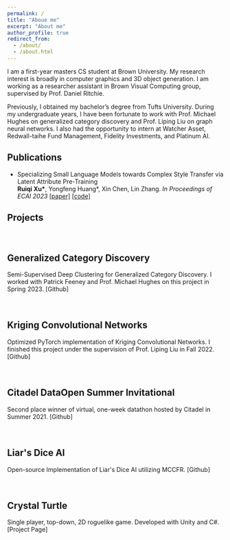 ```yaml
---
permalink: /
title: "Aboue me"
excerpt: "About me"
author_profile: true
redirect_from: 
  - /about/
  - /about.html
---
```


I am a first-year masters CS student at Brown University. My research interest is broadly in computer graphics and 3D object generation. I am working as a researcher assistant in Brown Visual Computing group, supervised by Prof. Daniel Ritchie.

Previously, I obtained my bachelor’s degree from Tufts University. During my undergraduate years, I have been fortunate to work with Prof. Michael Hughes on generalized category discovery and Prof. Liping Liu on graph neural networks. I also had the opportunity to intern at Watcher Asset, Redwall-taihe Fund Management, Fidelity Investments, and Platinum AI.


## Publications
<!-- - **[To be uploaded]** Semi-Supervised Deep Clustering for Generalized Category Discovery
  Patrick Feeney, **Ruiqi Xu**, Michael Hughes
[[code]](https://github.com/tufts-ai-robotics-group/ImbalancedGCD) -->
- Specializing Small Language Models towards Complex Style Transfer via Latent Attribute Pre-Training \
  **Ruiqi Xu\***, Yongfeng Huang\*, Xin Chen, Lin Zhang. 
  *In Proceedings of ECAI 2023* [[paper]](https://drive.google.com/file/d/199Qra7yA1Adlc5bIM3HulNjRufFvsy_p/view?usp=sharing) [[code]](https://github.com/ruiqixu37/BTTS_ECAI2023)

## Projects

<html>
<h1>
	<style>
		.project {
			display: flex;
			flex-direction: row;
			align-items: center;
			margin-bottom: 20px;
		}
		.project img {
			width: 300px;
			margin-left: 20px;
		}
    .description a {
			text-decoration: none;
		}
	</style>
</h1>
<body>
  <!-- First Project -->
	<div class="project">
		<div class="description">
      <h2>Generalized Category Discovery</h2>
			<p> Semi-Supervised Deep Clustering for Generalized Category Discovery. I worked with Patrick Feeney and Prof. Michael Hughes on this project in Spring 2023.
      <a href="https://github.com/tufts-ai-robotics-group/ImbalancedGCD">[Github]</a> </p>
		</div>
	</div>
  <!-- Second Project -->
	<div class="project">
		<div class="description">
      <h2>Kriging Convolutional Networks</h2>
			<p> Optimized PyTorch implementation of Kriging Convolutional Networks. I finished this project under the supervision of Prof. Liping Liu in Fall 2022. 
      <a href="https://github.com/tufts-ml/kcn-torch">[Github]</a> </p>
		</div>
	</div>
  <!-- Third Project -->
	<div class="project">
		<div class="description">
      <h2>Citadel DataOpen Summer Invitational</h2>
			<p> Second place winner of virtual, one-week datathon hosted by Citadel in Summer 2021. 
      <a href="https://github.com/ruiqixu37/2021-Citadel-Datathon">[Github]</a> </p>
		</div>
		<!-- <img src="/images/project-citadel-datathon.jpg" alt="Citadel Datathon"> -->
	</div>
  <!-- Fourth Project -->
	<div class="project">
		<div class="description">
			<h2>Liar's Dice AI</h2>
			<p>Open-source Implementation of Liar's Dice AI utilizing MCCFR.
      <a href="https://github.com/ruiqixu37/liars-dice-ai">[Github]</a> </p>
		</div>
		<!-- <img src="/images/image-alignment-300x200.jpg" alt="Liar's Dice"> -->
	</div>
  <!-- Fifth Project -->
	<div class="project">
		<div class="description">
			<h2>Crystal Turtle</h2>
			<p>Single player, top-down, 2D roguelike game. Developed with Unity and C#.
		<a href="https://crystalturtleinc.wixsite.com/website">[Project Page]</a> </p>
		</div>
		<!-- <img src="/images/image-alignment-300x200.jpg" alt="Liar's Dice"> -->
	</div> 
</body>
</html>